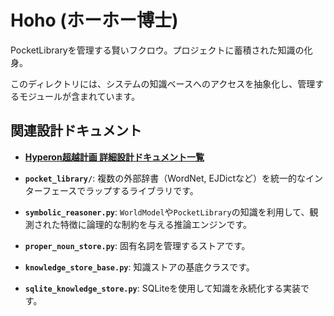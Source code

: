 # Hoho (ホーホー博士)

PocketLibraryを管理する賢いフクロウ。プロジェクトに蓄積された知識の化身。

このディレクトリには、システムの知識ベースへのアクセスを抽象化し、管理するモジュールが含まれています。

## 関連設計ドキュメント
- **[Hyperon超越計画 詳細設計ドキュメント一覧](../../doc/project-agi/)**

- **`pocket_library/`**: 複数の外部辞書（WordNet, EJDictなど）を統一的なインターフェースでラップするライブラリです。
- **`symbolic_reasoner.py`**: `WorldModel`や`PocketLibrary`の知識を利用して、観測された特徴に論理的な制約を与える推論エンジンです。
- **`proper_noun_store.py`**: 固有名詞を管理するストアです。
- **`knowledge_store_base.py`**: 知識ストアの基底クラスです。
- **`sqlite_knowledge_store.py`**: SQLiteを使用して知識を永続化する実装です。

